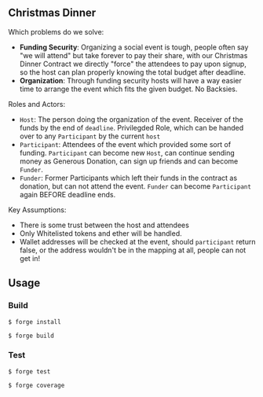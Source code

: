 ## Christmas Dinner

Which problems do we solve:

-   **Funding Security**: Organizing a social event is tough, people often say "we will attend" but take forever to pay their share, with our Christmas Dinner Contract we directly "force" the attendees to pay upon signup, so the host can plan properly knowing the total budget after deadline.
-   **Organization**: Through funding security hosts will have a way easier time to arrange the event which fits the given budget. No Backsies.


Roles and Actors:
- ```Host```: The person doing the organization of the event. Receiver of the funds by the end of ```deadline```. Privilegded Role, which can be handed over to any ```Participant``` by the current ```host```
- ```Participant```: Attendees of the event which provided some sort of funding. ```Participant``` can become new ```Host```, can continue sending money as Generous Donation, can sign up friends and can become ```Funder```.
- ```Funder```: Former Participants which left their funds in the contract as donation, but can not attend the event. ```Funder``` can become ```Participant``` again BEFORE deadline ends.



Key Assumptions:
- There is some trust between the host and attendees
- Only Whitelisted tokens and ether will be handled.
- Wallet addresses will be checked at the event, should ```participant``` return false, or the address wouldn't be in the mapping at all, people can not get in!


## Usage

### Build

```shell
$ forge install
```

```shell
$ forge build
```

### Test

```shell
$ forge test
```

```shell
$ forge coverage
```

